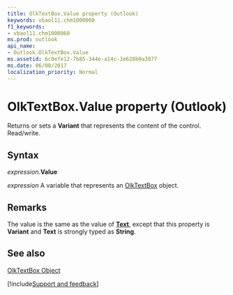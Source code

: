 ```yaml
---
title: OlkTextBox.Value property (Outlook)
keywords: vbaol11.chm1000060
f1_keywords:
- vbaol11.chm1000060
ms.prod: outlook
api_name:
- Outlook.OlkTextBox.Value
ms.assetid: 6c0efe12-7b85-344e-a14c-3e628b0a3877
ms.date: 06/08/2017
localization_priority: Normal
---
```



# OlkTextBox.Value property (Outlook)

Returns or sets a **Variant** that represents the content of the control. Read/write.


## Syntax

_expression_.**Value**

_expression_ A variable that represents an [OlkTextBox](Outlook.OlkTextBox.md) object.


## Remarks

The value is the same as the value of  **[Text](Outlook.OlkTextBox.Text.md)**, except that this property is **Variant** and **Text** is strongly typed as **String**.


## See also


[OlkTextBox Object](Outlook.OlkTextBox.md)

[!include[Support and feedback](~/includes/feedback-boilerplate.md)]